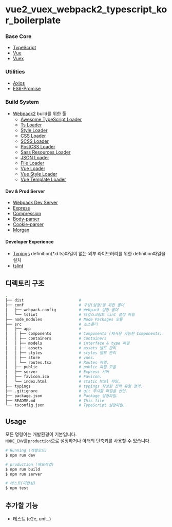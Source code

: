 # vue2_vuex_webpack2_typescript_kor_boilerplate

### Base Core
- [TypeScript](https://www.typescriptlang.org/)
- [Vue](https://kr.vuejs.org/v2/api/)
- [Vuex](https://vuex.vuejs.org/kr/)

### Utilities
- [Axios](https://github.com/mzabriskie/axios)
- [ES6-Promise](https://github.com/stefanpenner/es6-promise)

### Build System
- [Webpack2](https://github.com/webpack/webpack) build를 위한 툴
  - [Awesome TypeScript Loader](https://github.com/s-panferov/awesome-typescript-loader)
  - [Ts Loader](https://github.com/TypeStrong/ts-loader)
  - [Style Loader](https://github.com/webpack/style-loader)
  - [CSS Loader](https://github.com/webpack/css-loader)
  - [SCSS Loader](https://github.com/webpack-contrib/sass-loader)
  - [PostCSS Loader](https://github.com/postcss/postcss)
  - [Sass Resources Loader](https://github.com/shakacode/sass-resources-loader)
  - [JSON Loader](https://github.com/webpack/json-loader)
  - [File Loader](https://github.com/webpack/file-loader)
  - [Vue Loader](https://github.com/vuejs/vue-loader)
  - [Vue Style Loader](https://github.com/vuejs/vue-style-loader)
  - [Vue Template Loader](https://github.com/ktsn/vue-template-loader)

#### Dev & Prod Server
- [Webpack Dev Server](https://github.com/webpack/webpack-dev-server)
- [Express](https://github.com/expressjs/express)
- [Compression](https://github.com/expressjs/compression)
- [Body-parser](https://github.com/expressjs/body-parser)
- [Cookie-parser](https://github.com/expressjs/cookie-parser)
- [Morgan](https://github.com/expressjs/morgan)

#### Developer Experience
- [Typings](https://github.com/typings/typings) definition(*.d.ts)파일이 없는 외부 라이브러리를 위한 definition파일을 설치
- [tslint](https://github.com/palantir/tslint)

## 디렉토리 구조
```bash
.
├── dist                        #
├── conf                        # 구성(설정)을 위한 폴더
│   ├── webpack.config          # Webpack 설정 폴더
│   └── tslint                  # 타입스크립트 lint 설정 파일
├── node_modules                # Node Packages 모듈
├── src                         # 소스폴더
│   ├── app                     #
│   │ ├── components            # Components (재사용 가능한 Components).
│   │ ├── containers            # Containers
│   │ ├── models                # interface & type 파일
│   │ ├── assets                # assets 별도 관리
│   │ ├── styles                # styles 별도 관리
│   │ ├── store                 # vues.
│   │ └── routes.tsx            # Routes 파일.
│   ├── public                  # public 파일 모음
│   ├── server                  # Express 서버
│   ├── favicon.ico             # Favicon.
│   └── index.html              # static html 파일.
├── typings                     # typings 작성한 전역 유형 정의.
├── .gitignore                  # git 무시할 파일을 선언.
├── package.json                # Package 설정파일.
├── README.md                   # This file
└── tsconfig.json               # TypeScript 설정파일.
```
## Usage

모든 명령어는 개발환경이 기본입니다. <br>
`NODE_ENV`를`production`으로 설정하거나 아래의 단축키를 사용할 수 있습니다.

```bash
# Running (개발모드)
$ npm run dev

# production (배포작업)
$ npm run build
$ npm run server

# 테스트(미완성)
$ npm test
```

## 추가할 기능
- 테스트 (e2e, unit..)
